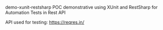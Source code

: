 demo-xunit-restsharp
POC demonstrative using XUnit and RestSharp for Automation Tests in Rest API

API used for testing: https://reqres.in/